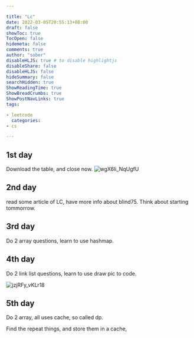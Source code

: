```yaml
---

title: "Lc"
date: 2022-03-05T20:55:13+08:00
draft: false
showToc: true
TocOpen: false
hidemeta: false
comments: true
author: "sober"
disableHLJS: true # to disable highlightjs
disableShare: false
disableHLJS: false
hideSummary: false
searchHidden: true
ShowReadingTime: true
ShowBreadCrumbs: true
ShowPostNavLinks: true
tags:

- leetcode
  categories:
- cs

---
```


## 1st day

Download the table, and close now.
![wgX6Ii_NqUgfU](https://cdn.jsdelivr.net/gh/h3x311/upic@main/uPic/2022/wgX6Ii_NqUgfU.jpg)

## 2nd day

read some article of LC, have more info about blind75. 
Think about starting tommorrow.

## 3rd day

Do 2 array questions, learn to use hashmap.

## 4th day

Do 2 link list questions, learn to use draw pic to code.

![jzjRFy_vKLr18](https://cdn.jsdelivr.net/gh/h3x311/upic@main/uPic/2022/jzjRFy_vKLr18.png)

## 5th day

Do 2 array, all uses cache, so called dp.

Find the repeat things, and store them in a cache,
